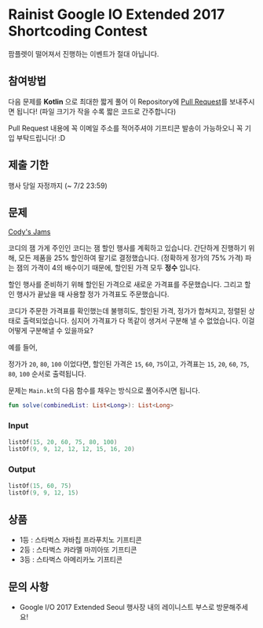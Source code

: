 # Rainist Google IO Extended 2017 Shortcoding Contest

팜플렛이 떨어져서 진행하는 이벤트가 절대 아닙니다.

## 참여방법

다음 문제를 __Kotlin__ 으로 최대한 짧게 풀어 이 Repository에 [Pull Request](https://github.com/Rainist/google-io-extended-2017-shortcoding/pulls)를 보내주시면 됩니다! (파일 크기가 작을 수록 짧은 코드로 간주합니다)

Pull Request 내용에 꼭 이메일 주소를 적어주셔야 기프티콘 발송이 가능하오니 꼭 기입 부탁드립니다! :D

## 제출 기한

행사 당일 자정까지 (~ 7/2 23:59)

## 문제

[Cody's Jams](https://code.google.com/codejam/contest/8274486/dashboard)

코디의 잼 가게 주인인 코디는 잼 할인 행사를 계획하고 있습니다. 간단하게 진행하기 위해, 모든 제품을 25% 할인하여 팔기로 결정했습니다. (정확하게 정가의 75% 가격) 파는 잼의 가격이 4의 배수이기 때문에, 할인된 가격 모두 **정수** 입니다.

할인 행사를 준비하기 위해 할인된 가격으로 새로운 가격표를 주문했습니다. 그리고 할인 행사가 끝났을 때 사용할 정가 가격표도 주문했습니다.

코디가 주문한 가격표를 확인했는데 불행히도, 할인된 가격, 정가가 합쳐지고, 정렬된 상태로 출력되었습니다. 심지어 가격표가 다 똑같이 생겨서 구분해 낼 수 없었습니다. 이걸 어떻게 구분해낼 수 있을까요?

예를 들어,

정가가 `20`, `80`, `100` 이었다면, 할인된 가격은 `15`, `60`, `75`이고, 가격표는 `15`, `20`, `60`, `75`, `80`, `100` 순서로 출력됩니다.

문제는 `Main.kt`의 다음 함수를 채우는 방식으로 풀어주시면 됩니다.

```kotlin
fun solve(combinedList: List<Long>): List<Long>
```

### Input

```kotlin
listOf(15, 20, 60, 75, 80, 100)
listOf(9, 9, 12, 12, 12, 15, 16, 20)
```

### Output

```kotlin
listOf(15, 60, 75)
listOf(9, 9, 12, 15)
```

## 상품

- 1등 : 스타벅스 자바칩 프라푸치노 기프티콘
- 2등 : 스타벅스 캬라멜 마끼아또 기프티콘
- 3등 : 스타벅스 아메리카노 기프티콘

## 문의 사항

- Google I/O 2017 Extended Seoul 행사장 내의 레이니스트 부스로 방문해주세요!
